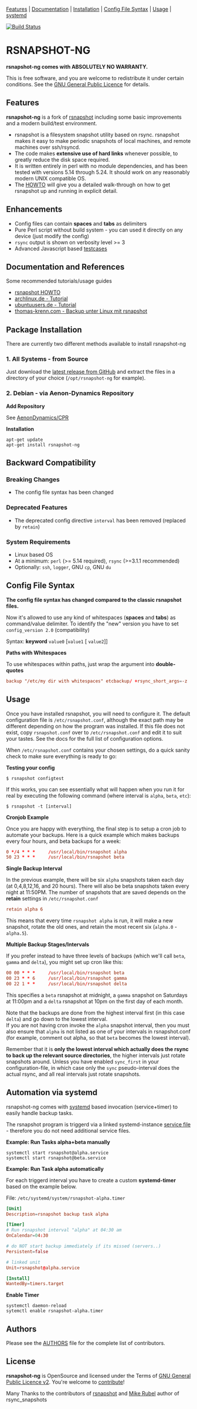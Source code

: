 [Features](#features) | 
[Documentation](#documentation-and-references) | 
[Installation](#package-installation) | 
[Config File Syntax](#config-file-syntax) | 
[Usage](#usage) | 
[systemd](#automation-via-systemd)

[![Build Status](https://travis-ci.org/AenonDynamics/rsnapshot-ng.svg?branch=ng)](https://travis-ci.org/AenonDynamics/rsnapshot-ng)

RSNAPSHOT-NG
===============================================================================

**rsnapshot-ng comes with ABSOLUTELY NO WARRANTY.**

This is free software, and you are welcome to redistribute it under certain conditions. See the [GNU General Public Licence](LICENSE.txt) for details.

Features
----------------------------------------------------------------------------------

**rsnapshot-ng** is a fork of [rsnapshot](https://github.com/rsnapshot/rsnapshot) including some basic improvements and a modern build/test environment.

* rsnapshot is a filesystem snapshot utility based on rsync. rsnapshot makes it easy to make periodic snapshots of local machines, and remote machines over ssh/rsyncd.
* The code makes **extensive use of hard links** whenever possible, to greatly reduce the disk space required.
* It is written entirely in perl with no module dependencies, and has been tested with versions 5.14 through 5.24. It should work on any reasonably modern UNIX compatible OS.
* The [HOWTO](HOWTO.md) will give you a detailed walk-through on how to get rsnapshot up and running in explicit detail.

Enhancements
------------------------------------------------------

* Config files can contain **spaces** and **tabs** as delimiters
* Pure Perl script without build system - you can used it directly on any device (just modify the config)
* `rsync` output is shown on verbosity level >= 3
* Advanced Javascript based [testcases](test/README.md)

Documentation and References
--------------------------------------------------------------

Some recommended tutorials/usage guides

* [rsnapshot HOWTO](HOWTO.md)
* [archlinux.de - Tutorial](https://wiki.archlinux.de/title/Rsnapshot)
* [ubuntuusers.de - Tutorial](https://wiki.ubuntuusers.de/rsnapshot/)
* [thomas-krenn.com - Backup unter Linux mit rsnapshot](https://www.thomas-krenn.com/de/wiki/Backup_unter_Linux_mit_rsnapshot)

Package Installation
--------------------------------------------------------------

There are currently two different methods available to install rsnapshot-ng

### 1. All Systems - from Source ###

Just download the [latest release from GitHub](https://github.com/AenonDynamics/rsnapshot-ng/releases) and extract the files in a directory of your choice (`/opt/rsnapshot-ng` for example).

### 2. Debian - via Aenon-Dynamics Repository ###

**Add Repository**

See [AenonDynamics/CPR](https://github.com/AenonDynamics/CPR#debian-packages)

**Installation**

```
apt-get update
apt-get install rsnapshot-ng
```

Backward Compatibility
--------------------------------------------------------------

### Breaking Changes ###

* The config file syntax has been changed

### Deprecated Features ###

* The deprecated config directive `interval` has been removed (replaced by `retain`)

### System Requirements ###

* Linux based OS
* At a minimum: `perl` (>= 5.14 required), `rsync` (>=3.1.1 recommended)
* Optionally: `ssh`, `logger`, GNU `cp`, GNU `du`

Config File Syntax
--------------------------------------------------------------

**The config file syntax has changed compared to the classic rsnapshot files.**

Now it's allowed to use any kind of whitespaces (**spaces** and **tabs**) as command/value delimiter. To identify the "new" version you have to set `config_version 2.0` (compatibility)

Syntax: **keyword** `value0` [`value1` [ `value2`]]

**Paths with Whitespaces**

To use whitespaces within paths, just wrap the argument into **double-quotes**

```conf
backup "/etc/my dir with whitespaces" etcbackup/ +rsync_short_args=-z
```

Usage
------------------------------------------------------

Once you have installed rsnapshot, you will need to configure it.
The default configuration file is `/etc/rsnapshot.conf`, although the exact path may be different depending on how the program was installed. 
If this file does not exist, copy `rsnapshot.conf` over to `/etc/rsnapshot.conf` and edit it to suit your tastes.
See the docs for the full list of configuration options.

When `/etc/rsnapshot.conf` contains your chosen settings, do a quick sanity check to make sure everything is ready to go:

**Testing your config**

```terminal
$ rsnapshot configtest
```

If this works, you can see essentially what will happen when you run it for real by executing the following command (where interval is `alpha`, `beta`, `etc`):

```terminal
$ rsnapshot -t [interval]
```

**Cronjob Example**

Once you are happy with everything, the final step is to setup a cron job to automate your backups. 
Here is a quick example which makes backups every four hours, and beta backups for a week:

```conf
0 */4 * * *     /usr/local/bin/rsnapshot alpha
50 23 * * *     /usr/local/bin/rsnapshot beta
```

**Single Backup Interval**

In the previous example, there will be six `alpha` snapshots taken each day (at 0,4,8,12,16, and 20 hours). There will also
be beta snapshots taken every night at 11:50PM. The number of snapshots that are saved depends on the **retain** settings in `/etc/rsnapshot.conf`

```conf
retain alpha 6
```

This means that every time `rsnapshot alpha` is run, it will make a new snapshot, rotate the old ones, and retain the most recent six (`alpha.0` - `alpha.5`).

**Multiple Backup Stages/Intervals**

If you prefer instead to have three levels of backups (which we'll call `beta`, `gamma` and `delta`), you might set up cron like this:

```conf
00 00 * * *     /usr/local/bin/rsnapshot beta
00 23 * * 6     /usr/local/bin/rsnapshot gamma
00 22 1 * *     /usr/local/bin/rsnapshot delta
```

This specifies a `beta` rsnapshot at midnight, a `gamma` snapshot on Saturdays at 11:00pm and a `delta` rsnapshot at 10pm on the first day of each month.

Note that the backups are done from the highest interval first (in this case `delta`) and go down to the lowest interval.  
If you are not having cron invoke the `alpha` snapshot interval, then you must also ensure that `alpha` is not listed as one of
your intervals in rsnapshot.conf (for example, comment out alpha, so that `beta` becomes the lowest interval).

Remember that it is **only the lowest interval which actually does the rsync to back up the relevant source directories**, the higher
intervals just rotate snapshots around.  Unless you have enabled `sync_first` in your configuration-file, in which case only the `sync`
pseudo-interval does the actual rsync, and all real intervals just rotate snapshots.

Automation via systemd
--------------------------------------------------------

rsnapshot-ng comes with [systemd](https://www.freedesktop.org/wiki/Software/systemd/) based invocation (service+timer) to easily handle backup tasks.

The rsnapshot program is triggerd via a linked systemd-instance [service file](systemd/rsnapshot@.service) - therefore you do not need additional service files.

**Example: Run Tasks alpha+beta manually**

```terminal
systemctl start rsnapshot@alpha.service
systemctl start rsnapshot@beta.service
```

**Example: Run Task alpha automatically**

For each triggerd interval you have to create a custom **systemd-timer** based on the example below.

File: `/etc/systemd/system/rsnapshot-alpha.timer`

```conf
[Unit]
Description=rsnapshot backup task alpha

[Timer]
# Run rsnapshot interval "alpha" at 04:30 am
OnCalendar=04:30

# do NOT start backup immediately if its missed (servers..)
Persistent=false

# linked unit
Unit=rsnapshot@alpha.service

[Install]
WantedBy=timers.target
```

**Enable Timer**
```terminal
systemctl daemon-reload
sytemctl enable rsnapshot-alpha.timer
```

Authors
--------------------------------------------------------

Please see the [AUTHORS](AUTHORS.md) file for the complete list of contributors.

License
-------

**rsnapshot-ng** is OpenSource and licensed under the Terms of [GNU General Public Licence v2](LICENSE.txt). You're welcome to [contribute](CONTRIBUTE.md)!

Many Thanks to the contributors of [rsnapshot](https://github.com/rsnapshot/rsnapshot) and [Mike Rubel](http://www.mikerubel.org/computers/rsync_snapshots/) author of rsync_snapshots